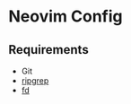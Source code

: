 # Neovim Config

## Requirements
* Git
* [ripgrep](https://github.com/BurntSushi/ripgrep)
* [fd](https://github.com/sharkdp/fd)
